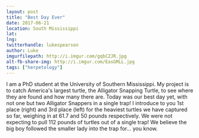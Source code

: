 ```yaml
---
layout: post
title: "Best Day Ever"
date: 2017-06-21
location: South Mississippi
lat: 
lng: 
twitterhandle: lukespearson
author: Luke
imgurfilepath: http://i.imgur.com/gqbCZJR.jpg
alt-fb-share-img: http://i.imgur.com/EasGMLL.jpg
tags: ["herpetology"]
---
```

	
	
I am a PhD student at the University of Southern Mississippi. My project is to catch America's largest turtle, the Alligator Snapping Turtle, to see where they are found and how many there are. Today was our best day yet, with not one but two Alligator Snappers in a single trap! I introduce to you 1st place (right) and 3rd place (left) for the heaviest turtles we have captured so far, weighing in at 61.7 and 50 pounds respectively. We were not expecting to pull 112 pounds of turtles out of a single trap! We believe the big boy followed the smaller lady into the trap for... you know. 